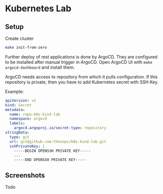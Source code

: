 # Kubernetes Lab

## Setup

Create cluster
```bash
make init-from-zero
```

Further deploy of rest applications is done by ArgoCD. They are configured to be installed after manual trigger in ArgoCD. Open ArgoCD UI with `make argocd-dashboard` and install them.


ArgoCD needs access to repository from which it pulls configuration. If this repository is private, then you have to add Kubernetes secret with SSH Key.

Example:
```yaml
apiVersion: v1
kind: Secret
metadata:
  name: repo-k8s-kind-lab
  namespace: argocd
  labels:
    argocd.argoproj.io/secret-type: repository
stringData:
  type: git
  url: git@github.com:thevops/k8s-kind-lab.git
  sshPrivateKey: |
    -----BEGIN OPENSSH PRIVATE KEY-----
    ...
    -----END OPENSSH PRIVATE KEY-----
```


## Screenshots

Todo
